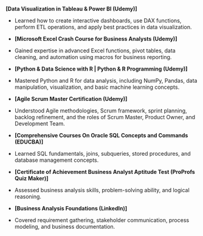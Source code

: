  **[Data Visualization in Tableau & Power BI (Udemy)]**
- Learned how to create interactive dashboards, use DAX functions, perform ETL operations, and apply best practices in data visualization.

- **[Microsoft Excel Crash Course for Business Analysts (Udemy)]**
- Gained expertise in advanced Excel functions, pivot tables, data cleaning, and automation using macros for business reporting.  

-  **[Python & Data Science with R | Python & R Programming (Udemy)]**
- Mastered Python and R for data analysis, including NumPy, Pandas, data manipulation, visualization, and basic machine learning concepts.  

- **[Agile Scrum Master Certification (Udemy)]**
- Understood Agile methodologies, Scrum framework, sprint planning, backlog refinement, and the roles of Scrum Master, Product Owner, and Development Team.

- **[Comprehensive Courses On Oracle SQL Concepts and Commands (EDUCBA)]**
- Learned SQL fundamentals, joins, subqueries, stored procedures, and database management concepts.  

- **[Certificate of Achievement Business Analyst Aptitude Test (ProProfs Quiz Maker)]**
- Assessed business analysis skills, problem-solving ability, and logical reasoning.  

- **[Business Analysis Foundations (LinkedIn)]**
- Covered requirement gathering, stakeholder communication, process modeling, and business documentation.  

